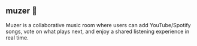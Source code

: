 ## muzer 🎵

Muzer is a collaborative music room where users can add YouTube/Spotify songs, vote on what plays next, and enjoy a shared listening experience in real time.
